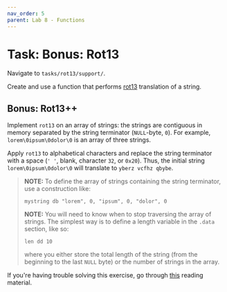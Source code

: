 ```yaml
---
nav_order: 5
parent: Lab 8 - Functions
---
```


# Task: Bonus: Rot13

Navigate to `tasks/rot13/support/`.

Create and use a function that performs [rot13](https://rot13.com/) translation of a string.

## Bonus: Rot13++

Implement `rot13` on an array of strings: the strings are contiguous in memory separated by the string terminator (`NULL`-byte, `0`).
For example, `lorem\0ipsum\0dolor\0` is an array of three strings.

Apply `rot13` to alphabetical characters and replace the string terminator with a space (`' '`, blank, character `32`, or `0x20`).
Thus, the initial string `lorem\0ipsum\0dolor\0` will translate to `yberz vcfhz qbybe`.

> **NOTE:** To define the array of strings containing the string terminator, use a construction like:
>
> ```Assembly
> mystring db "lorem", 0, "ipsum", 0, "dolor", 0
> ```
>
> **NOTE:** You will need to know when to stop traversing the array of strings. The simplest way is to define a length variable in the `.data` section, like so:
>
> ```Assembly
> len dd 10
> ```
>
> where you either store the total length of the string (from the beginning to the last `NULL` byte) or the number of strings in the array.

If you're having trouble solving this exercise, go through [this](../../reading/functions.md) reading material.
